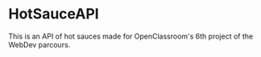# HotSauceAPI
This is an API of hot sauces made for OpenClassroom's 6th project of the WebDev parcours.
